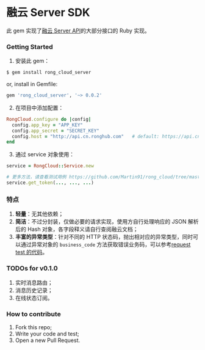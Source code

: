 融云 Server SDK
===

此 gem 实现了[融云 Server API](http://www.rongcloud.cn/docs/server.html)的大部分接口的 Ruby 实现。

### Getting Started
1. 安装此 gem：
  
  ```ruby
  $ gem install rong_cloud_server
  ```
  
  or, install in Gemfile:
  
  ```ruby
  gem 'rong_cloud_server', '~> 0.0.2'
  ```

2. 在项目中添加配置：

  ```ruby
  RongCloud.configure do |config|
    config.app_key = "APP_KEY"
    config.app_secret = "SECRET_KEY"
    config.host = "http://api.cn.ronghub.com"   # default: https://api.cn.ronghub.com, use http is convenient for debugging
  end
  ```
3. 通过 service 对象使用：

  ```ruby
  service = RongCloud::Service.new

  # 更多方法，请查看测试用例 https://github.com/Martin91/rong_cloud/tree/master/test/rong_cloud/services
  service.get_token(..., ..., ...)
  ```

### 特点
1. **轻量**：无其他依赖；
2. **简洁**：不过分封装，仅做必要的请求实现，使用方自行处理响应的 JSON 解析后的 Hash 对象，各字段释义请自行查阅融云文档；
3. **丰富的异常类型**：针对不同的 HTTP 状态码，抛出相对应的异常类型，同时可以通过异常对象的 `business_code` 方法获取错误业务码，可以参考[request test 的代码](https://github.com/Martin91/rong_cloud/blob/master/test/rong_cloud/request_test.rb)。

### TODOs for v0.1.0
1. 实时消息路由；
2. 消息历史记录；
3. 在线状态订阅。

### How to contribute
1. Fork this repo;
2. Write your code and test;
3. Open a new Pull Request.
